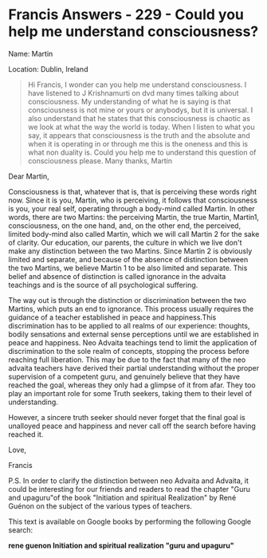# Francis Answers - 229 - Could you help me understand consciousness?

Name: Martin

Location: Dublin, Ireland

>Hi Francis, I wonder can you help me understand consciousness. I have listened to J Krishnamurti on dvd many times talking about consciousness. My understanding of what he is saying is that consciousness is not mine or yours or anybodys, but it is universal. I also understand that he states that this consciousness is chaotic as we look at what the way the world is today. When I listen to what you say, it appears that consciousness is the truth and the absolute and when it is operating in or through me this is the oneness and this is what non duality is. Could you help me to understand this question of consciousness please. Many thanks, Martin

Dear Martin,

Consciousness is that, whatever that is, that is perceiving these words right now. Since it is you, Martin, who is perceiving, it follows that consciousness is you, your real self, operating through a body-mind called Martin. In other words, there are two Martins: the perceiving Martin, the true Martin, Martin1, consciousness, on the one hand, and, on the other end, the perceived, limited body-mind also called Martin, which we will call Martin 2 for the sake of clarity. Our education, our parents, the culture in which we live don't make any distinction between the two Martins. Since Martin 2 is obviously limited and separate, and because of the absence of distinction between the two Martins, we believe Martin 1 to be also limited and separate. This belief and absence of distinction is called ignorance in the advaita teachings and is the source of all psychological suffering.

The way out is through the distinction or discrimination between the two Martins, which puts an end to ignorance. This process usually requires the guidance of a teacher established in peace and happiness.This discrimination has to be applied to all realms of our experience: thoughts, bodily sensations and external sense perceptions until we are established in peace and happiness. Neo Advaita teachings tend to limit the application of discrimination to the sole realm of concepts, stopping the process before reaching full liberation. This may be due to the fact that many of the neo advaita teachers have derived their partial understanding without the proper supervision of a competent guru, and genuinely believe that they have reached the goal, whereas they only had a glimpse of it from afar. They too play an important role for some Truth seekers, taking them to their level of understanding.

However, a sincere truth seeker should never forget that the final goal is unalloyed peace and happiness and never call off the search before having reached it.

Love,

Francis

P.S. In order to clarify the distinction between neo Advaita and Advaita, it could be interesting for our friends and readers to read the chapter "Guru and upaguru"of the book "Initiation and spiritual Realization" by René Guénon on the subject of the various types of teachers.

This text is available on Google books by performing the following Google search:

**rene guenon Initiation and spiritual realization "guru and upaguru"**